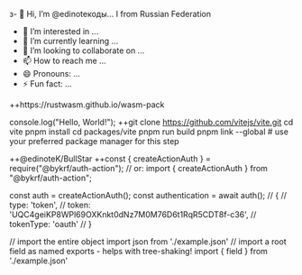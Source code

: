 з- 👋 Hi, I’m @edinoteкоды... I from Russian Federation 
- 👀 I’m interested in ...
- 🌱 I’m currently learning ... 
- 💞️ I’m looking to collaborate on ...
- 📫 How to reach me ...
- 😄 Pronouns: ...
- ⚡ Fun fact: ...

<!---
edinoteK/edinoteK is a ✨ special ✨ repository because its `README.md` (this file) appears on your GitHub profile.
You can click the Preview link to take a look at your changes.
---> ++https://rustwasm.github.io/wasm-pack
console.log("Hello, World!");
++git clone https://github.com/vitejs/vite.git
cd vite
pnpm install
cd packages/vite
pnpm run build
pnpm link --global # use your preferred package manager for this step


++@edinoteK/BullStar
++const { createActionAuth } = require("@bykrf/auth-action");
// or: import { createActionAuth } from "@bykrf/auth-action";

const auth = createActionAuth();
const authentication = await auth();
// {
//   type: 'token',
//   token: 'UQC4geiKP8WPl69OXKnkt0dNz7M0M76D6t1RqR5CDT8f-c36',
//   tokenType: 'oauth'
// }


// import the entire object
import json from './example.json'
// import a root field as named exports - helps with tree-shaking!
import { field } from './example.json'